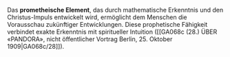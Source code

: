 
Das **prometheische Element**, das durch mathematische Erkenntnis und den Christus-Impuls entwickelt wird, ermöglicht dem Menschen die Vorausschau zukünftiger Entwicklungen. Diese prophetische Fähigkeit verbindet exakte Erkenntnis mit spiritueller Intuition ([[GA068c (28.) ÜBER «PANDORA», nicht öffentlicher Vortrag Berlin, 25. Oktober 1909|GA068c/28]]).

